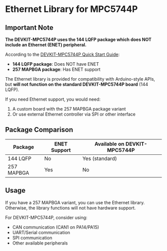 # Ethernet Library for MPC5744P

## Important Note

**The DEVKIT-MPC5744P uses the 144 LQFP package which does NOT include an Ethernet (ENET) peripheral.**

According to the [DEVKIT-MPC5744P Quick Start Guide](https://www.nxp.com/docs/en/quick-reference-guide/MPC5744P-DEV-KIT-REVB-QSG.pdf):

- **144 LQFP package**: Does NOT have ENET
- **257 MAPBGA package**: Has ENET support

The Ethernet library is provided for compatibility with Arduino-style APIs, but **will not function on the standard DEVKIT-MPC5744P board** (144 LQFP).

If you need Ethernet support, you would need:
1. A custom board with the 257 MAPBGA package variant
2. Or use external Ethernet controller via SPI or other interface

## Package Comparison

| Package | ENET Support | Available on DEVKIT-MPC5744P |
|---------|-------------|------------------------------|
| 144 LQFP | No | Yes (standard) |
| 257 MAPBGA | Yes | No |

## Usage

If you have a 257 MAPBGA variant, you can use the Ethernet library. Otherwise, the library functions will not have hardware support.

For DEVKIT-MPC5744P, consider using:
- CAN communication (CAN1 on PA14/PA15)
- UART/Serial communication
- SPI communication
- Other available peripherals

